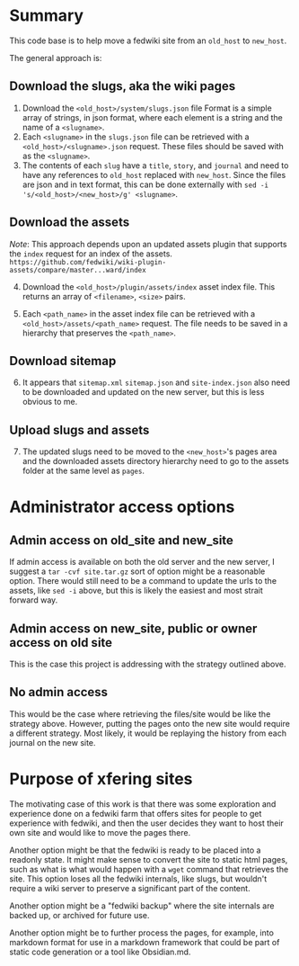 
# Summary

This code base is to help move a fedwiki site from an `old_host` to `new_host`.

The general approach is:

## Download the slugs, aka the wiki pages

1.  Download the `<old_host>/system/slugs.json` file
    Format is a simple array of strings, in json format, where each 
    element is a string and the name of a `<slugname>`.
2.  Each `<slugname>` in the `slugs.json` file can be retrieved with a
    `<old_host>/<slugname>.json` request.  These files should be saved with
    as the `<slugname>`.
3.  The contents of each `slug` have a `title`, `story`, and `journal` and need
    to have any references to `old_host` replaced with `new_host`.  Since the files
    are json and in text format, this can be done externally with 
    `sed -i 's/<old_host>/<new_host>/g' <slugname>`.

## Download the assets

*Note*: This approach depends upon an updated assets plugin that supports
the `index` request for an index of the assets.
`https://github.com/fedwiki/wiki-plugin-assets/compare/master...ward/index`

4. Download the `<old_host>/plugin/assets/index` asset index file.  This returns
   an array of `<filename>`, `<size>` pairs.

5. Each `<path_name>` in the asset index file can be retrieved with a 
   `<old_host>/assets/<path_name>` request.  The file needs to be saved in a 
   hierarchy that preserves the `<path_name>`.

## Download sitemap

6. It appears that `sitemap.xml` `sitemap.json` and `site-index.json` also need
   to be downloaded and updated on the new server, but this is less obvious to me.

## Upload slugs and assets

7. The updated slugs need to be moved to the `<new_host>`'s pages area and the
   downloaded assets directory hierarchy need to go to the assets folder at the
   same level as `pages`.



# Administrator access options

## Admin access on old_site and new_site

If admin access is available on both the old server and the new server, I suggest
a `tar -cvf site.tar.gz` sort of option might be a reasonable option.  There would
still need to be a command to update the urls to the assets, like `sed -i` above, but
this is likely the easiest and most strait forward way.

## Admin access on new_site, public or owner access on old site

This is the case this project is addressing with the strategy outlined above.

## No admin access

This would be the case where retrieving the files/site would be like the strategy
above.  However, putting the pages onto the new site would require a different strategy.
Most likely, it would be replaying the history from each journal on the new site.


# Purpose of xfering sites

The motivating case of this work is that there was some exploration and experience
done on a fedwiki farm that offers sites for people to get experience with fedwiki,
and then the user decides they want to host their own site and would like to move
the pages there.

Another option might be that the fedwiki is ready to be placed into a readonly state.
It might make sense to convert the site to static html pages, such as what is what
would happen with a `wget` command that retrieves the site.  This option loses all the
fedwiki internals, like slugs, but wouldn't require a wiki server to preserve a 
significant part of the content.

Another option might be a "fedwiki backup" where the site internals are backed up, 
or archived for future use.

Another option might be to further process the pages, for example, into markdown
format for use in a markdown framework that could be part of static code generation or 
a tool like Obsidian.md.



